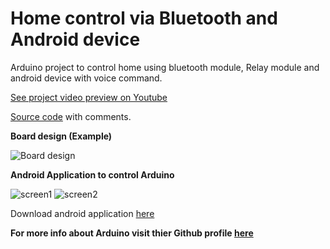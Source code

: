 # Home control via Bluetooth and Android device

Arduino project to control home using bluetooth module, Relay module and android device with voice command. 

[See project video preview on Youtube](https://youtu.be/nRzDjwa9lDk)

[Source code](https://github.com/bkrtoni/Home-control-via-Bluetooth-and-Android-device/blob/master/source.ino) with comments.

**Board design (Example)**

![Board design](https://i.imgur.com/yBin5Hx.jpg)

**Android Application to control Arduino** 

![screen1](https://i.imgur.com/QLtAC8E.jpg)
![screen2](https://i.imgur.com/xIdgpRv.jpg)

Download android application [here](https://drive.google.com/file/d/1Vts5syi8KNZM8gjPL_5IQuDFR6RZwvS_/view?usp=sharing)

**For more info about Arduino visit thier Github profile [here](https://github.com/arduino/Arduino)**
